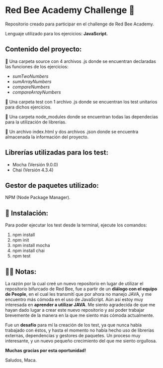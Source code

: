 # Red Bee Academy Challenge 🐝

Repositorio creado para participar en el challenge de Red Bee Academy. 

Lenguaje utilizado para los ejercicios: **JavaScript.**

## Contenido del proyecto:

🌻 Una carpeta source con 4 archivos .js donde se encuentran declaradas las funciones de los ejercicios:

*  *sumTwoNumbers*
* *sumArrayNumbers*
* *compareNumbers*
* *compareArrayNumbers*

🌻 Una carpeta test con 1 archivo .js donde se encuentran los test unitarios para dichos ejercicios. 

🌻 Una carpeta node_modules donde se encuentran todas las dependecias para la utilización de librerías.

🌻 Un archivo index.html y dos archivos .json donde se encuentra almacenada la información del proyecto.

## Librerías utilizadas para los test:

* Mocha (Versión 9.0.0)
* Chai (Versión 4.3.4)

## Gestor de paquetes utilizado: 

NPM (Node Package Manager).

## 👾 Instalación: 

Para poder ejecutar los test desde la terminal, ejecute los comandos:

1. npm install
2. npm init
3. npm install mocha
4. npm install chai
5. npm test

## 👩‍💻 Notas:  
La razón por la cual creé un nuevo repositorio en lugar de utilizar el repositorio bifurcado de Red Bee, fue a partir de un **diálogo con el equipo de People**, 
en el cual les transmití que por ahora no manejo JAVA, y me encuentro más cómoda en el uso de JavaScript. Aún así estoy muy interesada en **aprender a utilizar JAVA**. 
Me siento agradecida de que me hayan dado lugar a crear este nuevo repositorio y así poder trabajar brevemente de la manera en la que me siento más cómoda actualmente.

Fue un **desafío** para mí la creación de los test, ya que nunca había trabajado con éstos, y hasta el momento no había hecho uso de librerías externas, dependencias y gestores de paquetes. 
Un proceso muy interesante, y un nuevo pequeño crecimiento del que me siento orgullosa.

**Muchas gracias por esta oportunidad!**

Saludos, Maca.

